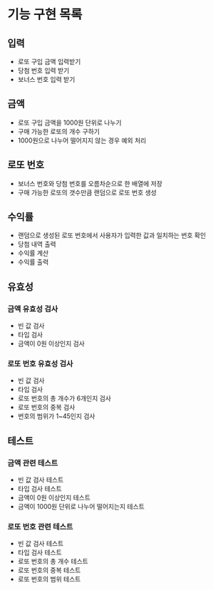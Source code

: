 # 기능 구현 목록
## 입력
- 로또 구입 금액 입력받기
- 당첨 번호 입력 받기
- 보너스 번호 입력 받기
## 금액
- 로또 구입 금액을 1000원 단위로 나누기
- 구매 가능한 로또의 개수 구하기
- 1000원으로 나누어 떨어지지 않는 경우 예외 처리
## 로또 번호
- 보너스 번호와 당첨 번호를 오름차순으로 한 배열에 저장
- 구매 가능한 로또의 갯수만큼 랜덤으로 로또 번호 생성
## 수익률
- 랜덤으로 생성된 로또 번호에서 사용자가 입력한 값과 일치하는 번호 확인
- 당첨 내역 출력
- 수익률 계산
- 수익률 출력
## 유효성
### 금액 유효성 검사
- 빈 값 검사
- 타입 검사
- 금액이 0원 이상인지 검사
### 로또 번호 유효성 검사
- 빈 값 검사
- 타입 검사
- 로또 번호의 총 개수가 6개인지 검사
- 로또 번호의 중복 검사
- 번호의 범위가 1~45인지 검사
## 테스트
### 금액 관련 테스트
- 빈 값 검사 테스트
- 타입 검사 테스트
- 금액이 0원 이상인지 테스트
- 금액이 1000원 단위로 나누어 떨어지는지 테스트
### 로또 번호 관련 테스트
- 빈 값 검사 테스트
- 타입 검사 테스트
- 로또 번호의 총 개수 테스트
- 로또 번호의 중복 테스트
- 로또 번호의 범위 테스트
